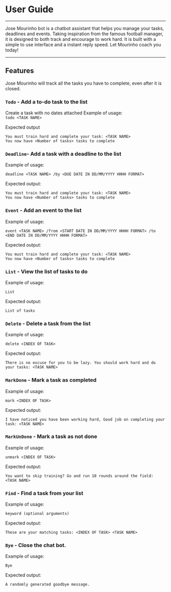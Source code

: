 # User Guide
___
Jose Mourinho bot is a chatbot assistant that helps you manage your tasks, deadlines and events.
Taking inspiration from the famous football manager, it is designed to both track and encourage 
to work hard. It is built with a simple to use interface and a instant reply speed. Let Mourinho 
coach you today!
___
## Features
Jose Mourinho will track all the tasks you have to complete, even after it is closed.

### `Todo` -  Add a to-do task to the list <br />

Create a task with no dates attached
Example of usage:<br/>
`todo <TASK NAME>`

Expected output

```
You must train hard and complete your task: <TASK NAME> 
You now have <Number of tasks> tasks to complete
```

### `Deadline`-  Add a task with a deadline to the list <br />
Example of usage:

`deadline <TASK NAME> /by <DUE DATE IN DD/MM/YYYY HHHH FORMAT>`

Expected output:

```
You must train hard and complete your task: <TASK NAME> 
You now have <Number of tasks> tasks to complete
```

### `Event` -  Add an event to the list <br />
Example of usage:

`event <TASK NAME> /from <START DATE IN DD/MM/YYYY HHHH FORMAT> /to 
<END DATE IN DD/MM/YYYY HHHH FORMAT>`

Expected output:

```
You must train hard and complete your task: <TASK NAME> 
You now have <Number of tasks> tasks to complete
```


### `List` -  View the list of tasks to do <br />
Example of usage:

`List`

Expected output:

```
List of tasks
```

### `Delete` -  Delete a task from the list <br />
Example of usage:

`delete <INDEX OF TASK>`

Expected output:

```
There is no excuse for you to be lazy. You should work hard and do your tasks: <TASK NAME>
```

### `MarkDone` -  Mark a task as completed <br />
Example of usage:

`mark <INDEX OF TASK>`

Expected output:
```
I have noticed you have been working hard, Good job on completing your task: <TASK NAME>
```

### `MarkUnDone` -  Mark a task as not done <br />
Example of usage:

`unmark <INDEX OF TASK>`

Expected output:

```
You want to skip training? Go and run 10 rounds around the field: <TASK NAME>
```

### `Find` - Find a task from your list <br />
Example of usage:

`keyword (optional arguments)`

Expected output:

```
These are your matching tasks: <INDEX OF TASK> <TASK NAME>
```

### `Bye` - Close the chat bot. <br/>
Example of usage:

`Bye`

Expected output:
```
A randomly generated goodbye message.
```

